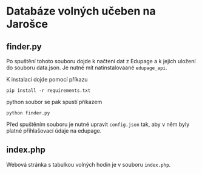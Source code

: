 # Databáze volných učeben na Jarošce

## finder.py

Po spuštění tohoto souboru dojde k načtení dat z Edupage a k jejich uložení do souboru data.json. Je nutné mít natinstalovaané `edupage_api`.

K instalaci dojde pomocí příkazu

``pip install -r requirements.txt``

python soubor se pak spustí příkazem

``python finder.py``

Před spuštěním souboru je nutné upravit `config.json` tak, aby v něm byly 
platné přihlašovací údaje na edupage.

## index.php

Webová stránka s tabulkou volných hodin je v souboru `index.php`.
